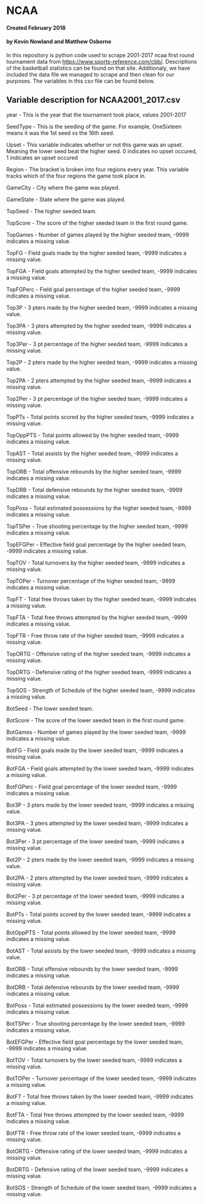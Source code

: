 # NCAA
#### Created February 2018
#### by Kevin Nowland and Matthew Osborne

In this repository is python code used to scrape 2001-2017 ncaa first round tournament data from https://www.sports-reference.com/cbb/. Descriptions of the basketball statistics can be found on that site. Additionaly, we have included the data file we managed to scrape and then clean for our purposes. The variables in this csv file can be found below.

Variable description for NCAA2001_2017.csv
----------------------------------------------------------------
year - This is the year that the tournament took place, values 2001-2017

SeedType - This is the seeding of the game. For example, OneSixteen  means it was the 1st seed vs the 16th seed.

Upset - This variable indicates whether or not this game was an upset. Meaning the lower seed beat the higher seed. 0 indicates no upset occured, 1 indicates an upset occured

Region - The bracket is broken into four regions every year. This variable tracks which of the four regions the game took place in. 

GameCity - City where the game was played.

GameState - State where the game was played.

TopSeed - The higher seeded team.

TopScore - The score of the higher seeded team in the first round game.

TopGames - Number of games played by the higher seeded team, -9999 indicates a missing value.

TopFG - Field goals made by the higher seeded team, -9999 indicates a missing value.

TopFGA - Field goals attempted by the higher seeded team, -9999 indicates a missing value.

TopFGPerc - Field goal percentage of the higher seeded team, -9999 indicates a missing value.

Top3P - 3 pters made by the higher seeded team, -9999 indicates a missing value.

Top3PA - 3 pters attempted by the higher seeded team, -9999 indicates a missing value.

Top3Per - 3 pt percentage of the higher seeded team, -9999 indicates a missing value.

Top2P - 2 pters made by the higher seeded team, -9999 indicates a missing value.

Top2PA - 2 pters attempted by the higher seeded team, -9999 indicates a missing value.

Top2Per - 3 pt percentage of the higher seeded team, -9999 indicates a missing value.

TopPTs - Total points scored by the higher seeded team, -9999 indicates a missing value.

TopOppPTS - Total points allowed by the higher seeded team, -9999 indicates a missing value.

TopAST - Total assists by the higher seeded team, -9999 indicates a missing value.

TopORB - Total offensive rebounds by the higher seeded team, -9999 indicates a missing value.

TopDRB - Total defensive rebounds by the higher seeded team, -9999 indicates a missing value.

TopPoss - Total estimated possessions by the higher seeded team, -9999 indicates a missing value.

TopTSPer - True shooting percentage by the higher seeded team, -9999 indicates a missing value.

TopEFGPer - Effective field goal percentage by the higher seeded team, -9999 indicates a missing value.

TopTOV - Total turnovers by the higher seeded team, -9999 indicates a missing value.

TopTOPer - Turnover percentage of the higher seeded team, -9999 indicates a missing value.

TopFT - Total free throws taken by the higher seeded team, -9999 indicates a missing value.

TopFTA - Total free throws attempted by the higher seeded team, -9999 indicates a missing value.

TopFTR - Free throw rate of the higher seeded team, -9999 indicates a missing value.

TopORTG - Offensive rating of the higher seeded team, -9999 indicates a missing value.

TopDRTG - Defensive rating of the higher seeded team, -9999 indicates a missing value.

TopSOS - Strength of Schedule of the higher seeded team, -9999 indicates a missing value.

BotSeed - The lower seeded team.

BotScore - The score of the lower seeded team in the first round game.

BotGames - Number of games played by the lower seeded team, -9999 indicates a missing value.

BotFG - Field goals made by the lower seeded team, -9999 indicates a missing value.

BotFGA - Field goals attempted by the lower seeded team, -9999 indicates a missing value.

BotFGPerc - Field goal percentage of the lower seeded team, -9999 indicates a missing value.

Bot3P - 3 pters made by the lower seeded team, -9999 indicates a missing value.

Bot3PA - 3 pters attempted by the lower seeded team, -9999 indicates a missing value.

Bot3Per - 3 pt percentage of the lower seeded team, -9999 indicates a missing value.

Bot2P - 2 pters made by the lower seeded team, -9999 indicates a missing value.

Bot2PA - 2 pters attempted by the lower seeded team, -9999 indicates a missing value.

Bot2Per - 3 pt percentage of the lower seeded team, -9999 indicates a missing value.

BotPTs - Total points scored by the lower seeded team, -9999 indicates a missing value.

BotOppPTS - Total points allowed by the lower seeded team, -9999 indicates a missing value.

BotAST - Total assists by the lower seeded team, -9999 indicates a missing value.

BotORB - Total offensive rebounds by the lower seeded team, -9999 indicates a missing value.

BotDRB - Total defensive rebounds by the lower seeded team, -9999 indicates a missing value.

BotPoss - Total estimated possessions by the lower seeded team, -9999 indicates a missing value.

BotTSPer - True shooting percentage by the lower seeded team, -9999 indicates a missing value.

BotEFGPer - Effective field goal percentage by the lower seeded team, -9999 indicates a missing value.

BotTOV - Total turnovers by the lower seeded team, -9999 indicates a missing value.

BotTOPer - Turnover percentage of the lower seeded team, -9999 indicates a missing value.

BotFT - Total free throws taken by the lower seeded team, -9999 indicates a missing value.

BotFTA - Total free throws attempted by the lower seeded team, -9999 indicates a missing value.

BotFTR - Free throw rate of the lower seeded team, -9999 indicates a missing value.

BotORTG - Offensive rating of the lower seeded team, -9999 indicates a missing value.

BotDRTG - Defensive rating of the lower seeded team, -9999 indicates a missing value.

BotSOS - Strength of Schedule of the lower seeded team, -9999 indicates a missing value.
